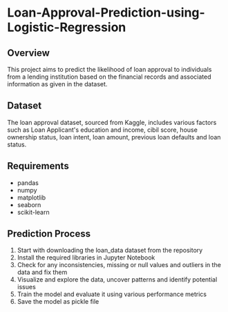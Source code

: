 # Loan-Approval-Prediction-using-Logistic-Regression

## Overview

This project aims to predict the likelihood of loan approval to individuals from a lending institution based on the financial records and associated information as given in the dataset.

## Dataset

The loan approval dataset, sourced from Kaggle, includes various factors such as Loan Applicant's education and income, cibil score, house ownership status, loan intent, loan amount, previous loan defaults and loan status.

## Requirements

- pandas
- numpy
- matplotlib
- seaborn
- scikit-learn

## Prediction Process

1. Start with downloading the loan_data dataset from the repository
2. Install the required libraries in Jupyter Notebook
3. Check for any inconsistencies, missing or null values and outliers in the data and fix them
4. Visualize and explore the data, uncover patterns and identify potential issues
5. Train the model and evaluate it using various performance metrics
7. Save the model as pickle file
